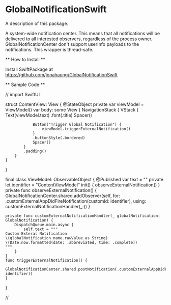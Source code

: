 # GlobalNotificationSwift

A description of this package.

A system-wide notification center. This means that all notifications will be delivered to all interested observers, regardless of the process owner. GlobalNotificationCenter don't support userInfo payloads to the notifications. This wrapper is thread-safe.

** How to Install **

Install SwiftPackage at https://github.com/jonahaung/GlobalNotificationSwift

** Sample Code **

//
import SwiftUI

struct ContentView: View {
    @StateObject private var viewModel = ViewModel()
    var body: some View {
        NavigationStack {
            VStack {
                Text(viewModel.text)
                    .font(.title)
                Spacer()

                Button("Trigger Global Notification") {
                    viewModel.triggerExternalNotification()
                }
                .buttonStyle(.bordered)
                Spacer()
            }
            .padding()
        }
    }
}


final class ViewModel: ObservableObject {
    @Published var text = ""
    private let identifier = "ContentViewModel"
    init() {
        observeExternalNotification()
    }
    private func observeExternalNotification() {
        GlobalNotificationCenter.shared.addObserver(self, for: .customExternalAppDidFireNotification(customId: identifier), using: customExternalNotificationHandler(_:))
    }

    private func customExternalNotificationHandler(_ globalNotification: GlobalNotification) {
        DispatchQueue.main.async {
            self.text = """
    Custom Exteral Notification
    \(globalNotification.name.rawValue as String)
    \(Date.now.formatted(date: .abbreviated, time: .complete))
    """
        }
    }
    func triggerExternalNotification() {
        GlobalNotificationCenter.shared.postNotification(.customExternalAppDidFireNotification(customId: identifier))
    }
}


//
